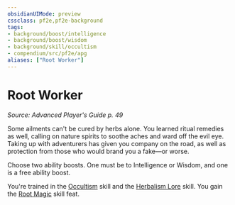 ```yaml
---
obsidianUIMode: preview
cssclass: pf2e,pf2e-background
tags:
- background/boost/intelligence
- background/boost/wisdom
- background/skill/occultism
- compendium/src/pf2e/apg
aliases: ["Root Worker"]
---
```

# Root Worker
*Source: Advanced Player's Guide p. 49*  

Some ailments can't be cured by herbs alone. You learned ritual remedies as well, calling on nature spirits to soothe aches and ward off the evil eye. Taking up with adventurers has given you company on the road, as well as protection from those who would brand you a fake—or worse.

Choose two ability boosts. One must be to Intelligence or Wisdom, and one is a free ability boost.

You're trained in the [Occultism](skills.md#Occultism) skill and the [Herbalism Lore](skills.md#Lore) skill. You gain the [Root Magic](root-magic-apg.md) skill feat.